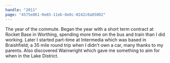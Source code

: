 ```yaml
---
handle: "2011"
page: "4575e861-0e65-11eb-8e0c-0242c0a85002"
---
```


The year of the commute. Began the year with a short term contract at Rocket Base in Worthing, spending more time on the bus and train than I did working. Later I started part-time at Intermedia which was based in Braishfield; a 35 mile round trip when I didn't own a car, many thanks to my parents. Also discovered Wainwright which gave me something to aim for when in the Lake District.
